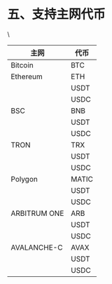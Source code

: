 # 五、支持主网代币

\


| **主网**       | **代币** |
| ------------ | ------ |
| Bitcoin      | BTC    |
| Ethereum     | ETH    |
|              | USDT   |
|              | USDC   |
| BSC          | BNB    |
|              | USDT   |
|              | USDC   |
| TRON         | TRX    |
|              | USDT   |
|              | USDC   |
| Polygon      | MATIC  |
|              | USDT   |
|              | USDC   |
| ARBITRUM ONE | ARB    |
|              | USDT   |
|              | USDC   |
| AVALANCHE-C  | AVAX   |
|              | USDT   |
|              | USDC   |
